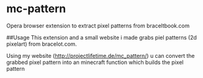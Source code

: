 # mc-pattern
Opera browser extension to extract pixel patterns from braceltbook.com

##Usage
This extension and a small website i made grabs piel patterns (2d pixelart) from bracelot.com.

Using my website (http://projectlifetime.de/mc_pattern/) u can convert the grabbed pixel pattern into an minecraft function which builds the pixel pattern
